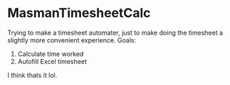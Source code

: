 # MasmanTimesheetCalc

Trying to make a timesheet automater, just to make doing the timesheet a slightly more convenient experience.
Goals:
1. Calculate time worked
2. Autofill Excel timesheet

I think thats it lol.
